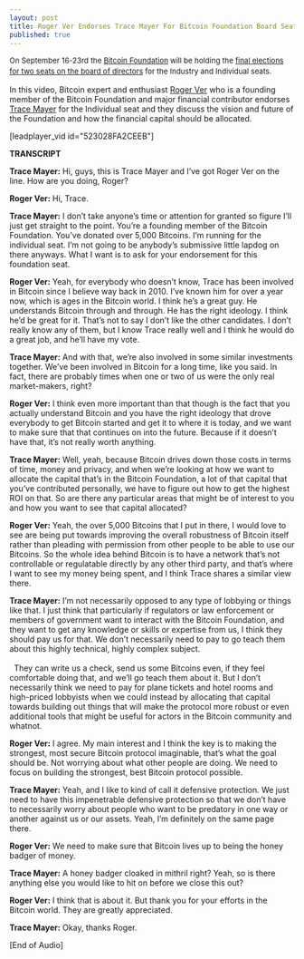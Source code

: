 ```yaml
---
layout: post
title: Roger Ver Endorses Trace Mayer For Bitcoin Foundation Board Seat
published: true
---
```

<p><span style="font-size: 13px; line-height: 19px;">On September 16-23rd the </span><a style="font-size: 13px; line-height: 19px;" title="bitcoin foundation" href="http://www.bitcoinfoundation.org" target="_blank">Bitcoin Foundation</a><span style="font-size: 13px; line-height: 19px;"> will be holding the </span><a style="font-size: 13px; line-height: 19px;" title="bitcoin foundation board director election" href="https://bitcoinfoundation.org/blog/?p=226" target="_blank">final elections for two seats on the board of directors</a><span style="font-size: 13px; line-height: 19px;"> for the Industry and Individual seats.</span></p>
<p>In this video, Bitcoin expert and enthusiast <a title="roger ver" href="http://www.memorydealers.com" target="_blank">Roger Ver</a> who is a founding member of the Bitcoin Foundation and major financial contributor endorses <a title="trace mayer" href="http://www.tracemayer.net" target="_blank">Trace Mayer</a> for the Individual seat and they discuss the vision and future of the Foundation and how the financial capital should be allocated.</p>
<p>[leadplayer_vid id="523028FA2CEEB"]</p>
<p><strong>TRANSCRIPT</strong></p>
<p><strong>Trace Mayer:</strong> Hi, guys, this is Trace Mayer and I’ve got Roger Ver on the line. How are you doing, Roger?</p>
<p><strong>Roger Ver:</strong> Hi, Trace.</p>
<p><strong>Trace Mayer:</strong> I don’t take anyone’s time or attention for granted so figure I’ll just get straight to the point. You’re a founding member of the Bitcoin Foundation. You’ve donated over 5,000 Bitcoins. I’m running for the individual seat. I’m not going to be anybody’s submissive little lapdog on there anyways. What I want is to ask for your endorsement for this foundation seat.</p>
<p><strong>Roger Ver:</strong> Yeah, for everybody who doesn’t know, Trace has been involved in Bitcoin since I believe way back in 2010. I’ve known him for over a year now, which is ages in the Bitcoin world. I think he’s a great guy. He understands Bitcoin through and through. He has the right ideology. I think he’d be great for it. That’s not to say I don’t like the other candidates. I don’t really know any of them, but I know Trace really well and I think he would do a great job, and he’ll have my vote.</p>
<p><strong>Trace Mayer:</strong> And with that, we’re also involved in some similar investments together. We’ve been involved in Bitcoin for a long time, like you said. In fact, there are probably times when one or two of us were the only real market-makers, right?</p>
<p><strong>Roger Ver:</strong> I think even more important than that though is the fact that you actually understand Bitcoin and you have the right ideology that drove everybody to get Bitcoin started and get it to where it is today, and we want to make sure that that continues on into the future. Because if it doesn’t have that, it’s not really worth anything.</p>
<p><strong>Trace Mayer:</strong> Well, yeah, because Bitcoin drives down those costs in terms of time, money and privacy, and when we’re looking at how we want to allocate the capital that’s in the Bitcoin Foundation, a lot of that capital that you’ve contributed personally, we have to figure out how to get the highest ROI on that. So are there any particular areas that might be of interest to you and how you want to see that capital allocated?</p>
<p><strong>Roger Ver:</strong> Yeah, the over 5,000 Bitcoins that I put in there, I would love to see are being put towards improving the overall robustness of Bitcoin itself rather than pleading with permission from other people to be able to use our Bitcoins. So the whole idea behind Bitcoin is to have a network that’s not controllable or regulatable directly by any other third party, and that’s where I want to see my money being spent, and I think Trace shares a similar view there.</p>
<p><strong>Trace Mayer:</strong> I’m not necessarily opposed to any type of lobbying or things like that. I just think that particularly if regulators or law enforcement or members of government want to interact with the Bitcoin Foundation, and they want to get any knowledge or skills or expertise from us, I think they should pay us for that. We don’t necessarily need to pay to go teach them about this highly technical, highly complex subject.<br/><br/>  They can write us a check, send us some Bitcoins even, if they feel comfortable doing that, and we’ll go teach them about it. But I don’t necessarily think we need to pay for plane tickets and hotel rooms and high-priced lobbyists when we could instead by allocating that capital towards building out things that will make the protocol more robust or even additional tools that might be useful for actors in the Bitcoin community and whatnot.</p>
<p><strong>Roger Ver:</strong> I agree. My main interest and I think the key is to making the strongest, most secure Bitcoin protocol imaginable, that’s what the goal should be. Not worrying about what other people are doing. We need to focus on building the strongest, best Bitcoin protocol possible.</p>
<p><strong>Trace Mayer:</strong> Yeah, and I like to kind of call it defensive protection. We just need to have this impenetrable defensive protection so that we don’t have to necessarily worry about people who want to be predatory in one way or another against us or our assets. Yeah, I’m definitely on the same page there.</p>
<p><strong>Roger Ver:</strong> We need to make sure that Bitcoin lives up to being the honey badger of money.</p>
<p><strong>Trace Mayer:</strong> A honey badger cloaked in mithril right? Yeah, so is there anything else you would like to hit on before we close this out?</p>
<p><strong>Roger Ver:</strong> I think that is about it. But thank you for your efforts in the Bitcoin world. They are greatly appreciated.</p>
<p><strong>Trace Mayer:</strong> Okay, thanks Roger.</p>
<p>[End of Audio]</p>
